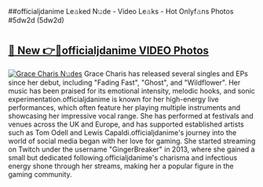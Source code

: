 ##officialjdanime Le𝚊ked N𝚞de - Video Le𝚊ks - Hot Onlyf𝚊ns Photos #5dw2d (5dw2d)

# <h2><a href="https://mediaupload.pro?title=officialjdanime&ref=9FEB">🔗 New 👉🔴officialjdanime VIDEO Photos</a></h2>

[![Grace Charis N𝚞des](https://i.imgur.com/rIISA9y.gif)](https://mediaupload.pro?title=officialjdanime&ref=9FEB)
Grace Charis has released several singles and EPs since her debut, including "Fading Fast", "Ghost", and "Wildflower". Her music has been praised for its emotional intensity, melodic hooks, and sonic experimentation.officialjdanime is known for her high-energy live performances, which often feature her playing multiple instruments and showcasing her impressive vocal range. She has performed at festivals and venues across the UK and Europe, and has supported established artists such as Tom Odell and Lewis Capaldi.officialjdanime's journey into the world of social media began with her love for gaming. She started streaming on Twitch under the username "GingerBreaker" in 2013, where she gained a small but dedicated following.officialjdanime's charisma and infectious energy shone through her streams, making her a popular figure in the gaming community.